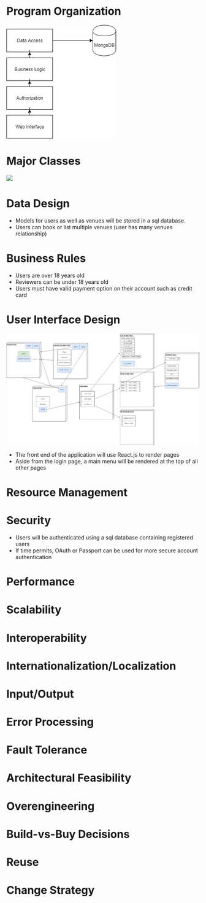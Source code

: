 # Program Organization
  ![](https://github.com/Stelthshield/COP4331_Spring2019_Group4/blob/master/sprint2/diagrams/COP4331C%20-%20Group%204-Software%20Architecture.png)
# Major Classes
  ![](https://i.imgur.com/mQal4pf.png)

# Data Design

- Models for users as well as venues will be stored in a sql database. 
- Users can book or list multiple venues (user has many venues relationship)

# Business Rules

- Users are over 18 years old
- Reviewers can be under 18 years old
- Users must have valid payment option on their account such as credit card

# User Interface Design

![](https://raw.githubusercontent.com/Stelthshield/COP4331_Spring2019_Group4/master/sprint2/UI%20Diagram.png)
- The front end of the application will use React.js to render pages
- Aside from the login page, a main menu will be rendered at the top of all other pages

# Resource Management

# Security

- Users will be authenticated using a sql database containing registered users
- If time permits, OAuth or Passport can be used for more secure account authentication

# Performance

# Scalability

# Interoperability

# Internationalization/Localization

# Input/Output

# Error Processing

# Fault Tolerance

# Architectural Feasibility

# Overengineering

# Build-vs-Buy Decisions

# Reuse

# Change Strategy

